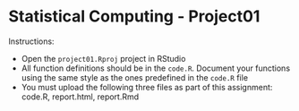# Statistical Computing - Project01

Instructions:

- Open the `project01.Rproj` project in RStudio
- All function definitions should be in the `code.R`. Document your functions using the same style as the ones predefined in the `code.R` file
- You must upload the following three files as part of this assignment: code.R, report.html, report.Rmd